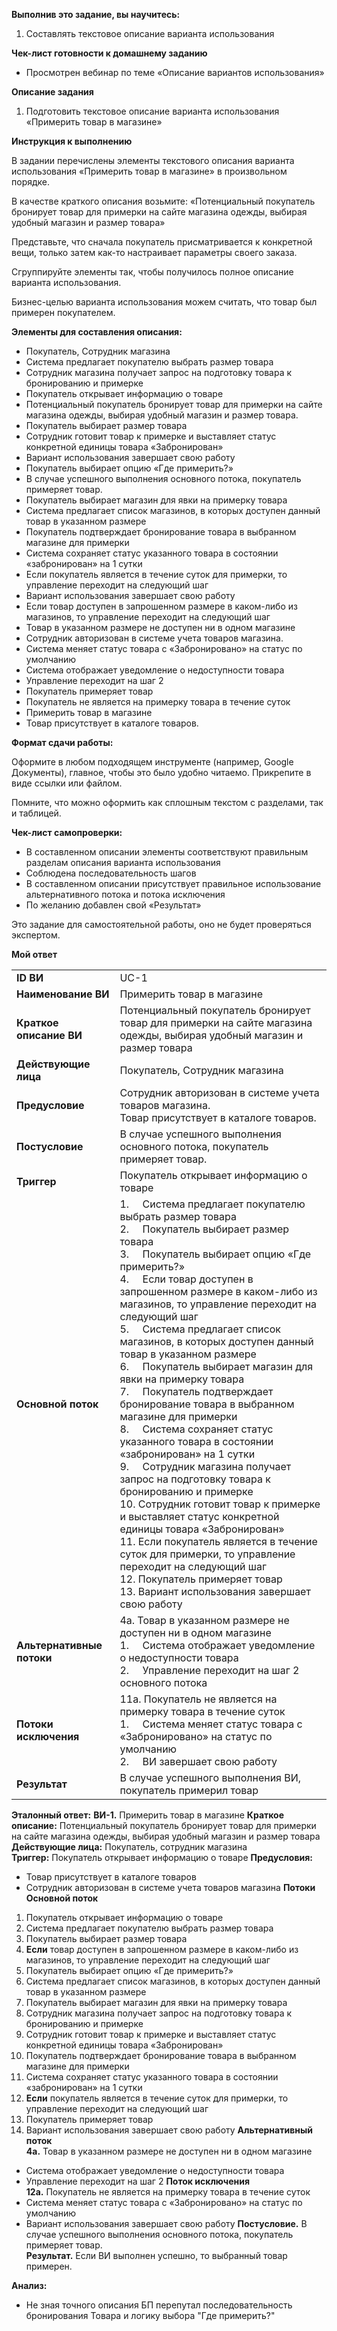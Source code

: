 **Выполнив это задание, вы научитесь:**

1. Составлять текстовое описание варианта использования

**Чек-лист готовности к домашнему заданию**

- Просмотрен вебинар по теме «Описание вариантов использования»

**Описание задания**

1. Подготовить текстовое описание варианта использования «Примерить товар в магазине»

**Инструкция к выполнению**

В задании перечислены элементы текстового описания варианта использования «Примерить товар в магазине» в произвольном порядке.

В качестве краткого описания возьмите: «Потенциальный покупатель бронирует товар для примерки на сайте магазина одежды, выбирая удобный магазин и размер товара»

Представьте, что сначала покупатель присматривается к конкретной вещи, только затем как-то настраивает параметры своего заказа.

Сгруппируйте элементы так, чтобы получилось полное описание варианта использования.

Бизнес-целью варианта использования можем считать, что товар был примерен покупателем.

**Элементы для составления описания:**

- Покупатель, Сотрудник магазина
- Система предлагает покупателю выбрать размер товара
- Сотрудник магазина получает запрос на подготовку товара к бронированию и примерке
- Покупатель открывает информацию о товаре
- Потенциальный покупатель бронирует товар для примерки на сайте магазина одежды, выбирая удобный магазин и размер товара.
- Покупатель выбирает размер товара
- Сотрудник готовит товар к примерке и выставляет статус конкретной единицы товара «Забронирован»
- Вариант использования завершает свою работу
- Покупатель выбирает опцию «Где примерить?»
- В случае успешного выполнения основного потока, покупатель примеряет товар.
- Покупатель выбирает магазин для явки на примерку товара
- Система предлагает список магазинов, в которых доступен данный товар в указанном размере
- Покупатель подтверждает бронирование товара в выбранном магазине для примерки
- Система сохраняет статус указанного товара в состоянии «забронирован» на 1 сутки
- Если покупатель является в течение суток для примерки, то управление переходит на следующий шаг
- Вариант использования завершает свою работу
- Если товар доступен в запрошенном размере в каком-либо из магазинов, то управление переходит на следующий шаг
- Товар в указанном размере не доступен ни в одном магазине
- Сотрудник авторизован в системе учета товаров магазина.
- Система меняет статус товара с «Забронировано» на статус по умолчанию
- Система отображает уведомление о недоступности товара
- Управление переходит на шаг 2
- Покупатель примеряет товар
- Покупатель не является на примерку товара в течение суток
- Примерить товар в магазине
- Товар присутствует в каталоге товаров.

**Формат сдачи работы:**

Оформите в любом подходящем инструменте (например, Google Документы), главное, чтобы это было удобно читаемо. Прикрепите в виде ссылки или файлом.

Помните, что можно оформить как сплошным текстом с разделами, так и таблицей.

**Чек-лист самопроверки:**

- В составленном описании элементы соответствуют правильным разделам описания варианта использования
- Соблюдена последовательность шагов
- В составленном описании присутствует правильное использование альтернативного потока и потока исключения
- По желанию добавлен свой «Результат»

Это задание для самостоятельной работы, оно не будет проверяться экспертом.

**Мой ответ**

|                           |                                                                                                                                                                                                                                                                                                                                                                                                                                                                                                                                                                                                                                                                                                                                                                                                                                                                                                                                                                                                                                            |
| ------------------------- | ------------------------------------------------------------------------------------------------------------------------------------------------------------------------------------------------------------------------------------------------------------------------------------------------------------------------------------------------------------------------------------------------------------------------------------------------------------------------------------------------------------------------------------------------------------------------------------------------------------------------------------------------------------------------------------------------------------------------------------------------------------------------------------------------------------------------------------------------------------------------------------------------------------------------------------------------------------------------------------------------------------------------------------------ |
| **ID ВИ**                 | UC-1                                                                                                                                                                                                                                                                                                                                                                                                                                                                                                                                                                                                                                                                                                                                                                                                                                                                                                                                                                                                                                       |
| **Наименование ВИ**       | Примерить товар в магазине                                                                                                                                                                                                                                                                                                                                                                                                                                                                                                                                                                                                                                                                                                                                                                                                                                                                                                                                                                                                                 |
| **Краткое описание ВИ**   | Потенциальный покупатель бронирует товар для примерки на сайте магазина одежды, выбирая удобный магазин и размер товара                                                                                                                                                                                                                                                                                                                                                                                                                                                                                                                                                                                                                                                                                                                                                                                                                                                                                                                    |
| **Действующие лица**      | Покупатель, Сотрудник магазина                                                                                                                                                                                                                                                                                                                                                                                                                                                                                                                                                                                                                                                                                                                                                                                                                                                                                                                                                                                                             |
| **Предусловие**           | Сотрудник авторизован в системе учета товаров магазина.<br>Товар присутствует в каталоге товаров.                                                                                                                                                                                                                                                                                                                                                                                                                                                                                                                                                                                                                                                                                                                                                                                                                                                                                                                                          |
| **Постусловие**           | В случае успешного выполнения основного потока, покупатель примеряет товар.                                                                                                                                                                                                                                                                                                                                                                                                                                                                                                                                                                                                                                                                                                                                                                                                                                                                                                                                                                |
| **Триггер**               | Покупатель открывает информацию о товаре                                                                                                                                                                                                                                                                                                                                                                                                                                                                                                                                                                                                                                                                                                                                                                                                                                                                                                                                                                                                   |
| **Основной поток**        | 1.     Система предлагает покупателю выбрать размер товара<br>2.     Покупатель выбирает размер товара<br>3.     Покупатель выбирает опцию «Где примерить?»<br>4.     Если товар доступен в запрошенном размере в каком-либо из магазинов, то управление переходит на следующий шаг<br>5.     Система предлагает список магазинов, в которых доступен данный товар в указанном размере<br>6.     Покупатель выбирает магазин для явки на примерку товара<br>7.     Покупатель подтверждает бронирование товара в выбранном магазине для примерки<br>8.     Система сохраняет статус указанного товара в состоянии «забронирован» на 1 сутки<br>9.     Сотрудник магазина получает запрос на подготовку товара к бронированию и примерке<br>10. Сотрудник готовит товар к примерке и выставляет статус конкретной единицы товара «Забронирован»<br>11. Если покупатель является в течение суток для примерки, то управление переходит на следующий шаг<br>12. Покупатель примеряет товар<br>13. Вариант использования завершает свою работу |
| **Альтернативные потоки** | 4а. Товар в указанном размере не доступен ни в одном магазине<br>1.     Система отображает уведомление о недоступности товара<br>2.     Управление переходит на шаг 2 основного потока                                                                                                                                                                                                                                                                                                                                                                                                                                                                                                                                                                                                                                                                                                                                                                                                                                                     |
| **Потоки исключения**     | 11а. Покупатель не является на примерку товара в течение суток<br>1.     Система меняет статус товара с «Забронировано» на статус по умолчанию<br>2.     ВИ завершает свою работу                                                                                                                                                                                                                                                                                                                                                                                                                                                                                                                                                                                                                                                                                                                                                                                                                                                          |
| **Результат**             | В случае успешного выполнения ВИ, покупатель примерил товар                                                                                                                                                                                                                                                                                                                                                                                                                                                                                                                                                                                                                                                                                                                                                                                                                                                                                                                                                                                |

**Эталонный ответ:**
**BИ-1.** Примерить товар в магазине
**Краткое описание:** Потенциальный покупатель бронирует товар для примерки на сайте магазина одежды, выбирая удобный магазин и размер товара
**Действующие лица:** Покупатель, сотрудник магазина
**Триггер:** Покупатель открывает информацию о товаре
**Предусловия:**
- Товар присутствует в каталоге товаров
- Сотрудник авторизован в системе учета товаров магазина
**Потоки  
Основной поток**
1. Покупатель открывает информацию о товаре
2. Система предлагает покупателю выбрать размер товара
3. Покупатель выбирает размер товара
4. **Если** товар доступен в запрошенном размере в каком-либо из магазинов, то управление переходит на следующий шаг
5. Покупатель выбирает опцию «Где примерить?»
6. Система предлагает список магазинов, в которых доступен данный товар в указанном размере
7. Покупатель выбирает магазин для явки на примерку товара
8. Сотрудник магазина получает запрос на подготовку товара к бронированию и примерке
9. Сотрудник готовит товар к примерке и выставляет статус конкретной единицы товара «Забронирован»
10. Покупатель подтверждает бронирование товара в выбранном магазине для примерки
11. Система сохраняет статус указанного товара в состоянии «забронирован» на 1 сутки
12. **Если** покупатель является в течение суток для примерки, то управление переходит на следующий шаг
13. Покупатель примеряет товар
14. Вариант использования завершает свою работу
**Альтернативный поток**  
**4а.** Товар в указанном размере не доступен ни в одном магазине
- Система отображает уведомление о недоступности товара
- Управление переходит на шаг 2
**Поток исключения**  
**12а.** Покупатель не является на примерку товара в течение суток
- Система меняет статус товара с «Забронировано» на статус по умолчанию
- Вариант использования завершает свою работу
**Постусловие.** В случае успешного выполнения основного потока, покупатель примеряет товар.  
**Результат.** Если ВИ выполнен успешно, то выбранный товар примерен.

**Анализ:**
- Не зная точного описания БП перепутал последовательность бронирования Товара и логику выбора "Где примерить?"